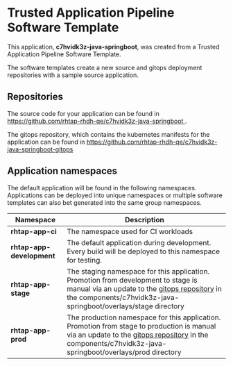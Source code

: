 # Trusted Application Pipeline Software Template

This application, **c7hvidk3z-java-springboot**, was created from a Trusted Application Pipeline Software Template.

The software templates create a new source and gitops deployment repositories with a sample source application. 

## Repositories

The source code for your application can be found in [https://github.com/rhtap-rhdh-qe/c7hvidk3z-java-springboot ](https://github.com/rhtap-rhdh-qe/c7hvidk3z-java-springboot ).
 
The gitops repository, which contains the kubernetes manifests for the application can be found in 
[https://github.com/rhtap-rhdh-qe/c7hvidk3z-java-springboot-gitops ](https://github.com/rhtap-rhdh-qe/c7hvidk3z-java-springboot-gitops ) 

## Application namespaces 

The default application will be found in the following namespaces. Applications can be deployed into unique namespaces or multiple software templates can also bet generated into the same group namespaces.  

|  Namespace   |  Description   |  
| -------- | -------- |
| **rhtap-app-ci** | The namespace used for CI workloads |
| **rhtap-app-development** | The default application during development. Every build will be deployed to this namespace for testing. |
| **rhtap-app-stage** | The staging namespace for this application. Promotion from development to stage is manual via an update to the [gitops repository](https://github.com/rhtap-rhdh-qe/c7hvidk3z-java-springboot-gitops ) in the components/c7hvidk3z-java-springboot/overlays/stage directory |
| **rhtap-app-prod** | The production namespace for this application. Promotion from stage to production is manual via an update to the [gitops repository](https://github.com/rhtap-rhdh-qe/c7hvidk3z-java-springboot-gitops ) in the components/c7hvidk3z-java-springboot/overlays/prod directory |